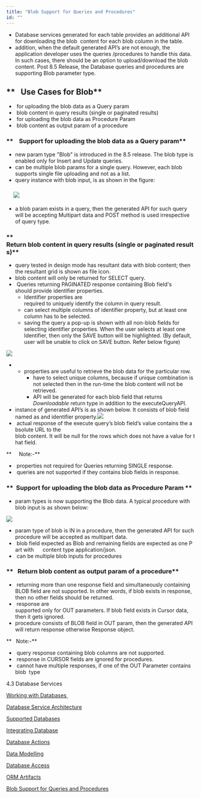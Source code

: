 ```yaml
---
title: "Blob Support for Queries and Procedures"
id: ""
---
```


- Database services generated for each table provides an additional API for downloading the blob  content for each blob column in the table.
- addition, when the default generated API’s are not enough, the application developer uses the queries /procedures to handle this data. In such cases, there should be an option to upload/download the blob content. Post 8.5 Release, the Database queries and procedures are supporting Blob parameter type.

## **   Use Cases for Blob**

-  for uploading the blob data as a Query param
-  blob content in query results (single or paginated results)
-  for uploading the blob data as Procedure Param
-  blob content as output param of a procedure

### **    Support for uploading the blob data as a Query param**

- new param type "Blob" is introduced in the 8.5 release. The blob type is enabled only for Insert and Update queries.
- can be multiple blob params for a single query. However, each blob supports single file uploading and not as a list.
- query instance with blob input, is as shown in the figure:

###      ![](../assets/blob.png)

- a blob param exists in a query, then the generated API for such query will be accepting Multipart data and POST method is used irrespective of query type.

### **   Return blob content in query results (single or paginated results)**

- query tested in design mode has resultant data with blob content; then the resultant grid is shown as file icon.
- blob content will only be returned for SELECT query.
-  Queries returning PAGINATED response containing Blob field's should provide identifier properties.
    - Identifier properties are required to uniquely identify the column in query result.
    - can select multiple columns of identifier property, but at least one column has to be selected.
    - saving the query a pop-up is shown with all non-blob fields for selecting identifier properties. When the user selects at least one Identifier, then only the SAVE button will be highlighted. (By default, user will be unable to click on SAVE button. Refer below figure)

![](../assets/save_query1.png)

- - properties are useful to retrieve the blob data for the particular row.
    - have to select unique columns, because if unique combination is not selected then in the run-time the blob content will not be retrieved.
    - API will be generated for each blob field that returns _Downloadable_ return type in addition to the executeQueryAPI.
- instance of generated API’s is as shown below. It consists of blob field named as and identifier property.![](../assets/GeneratedAPIs_Query.png)
-  actual response of the execute query’s blob field’s value contains the absolute URL to the  blob content. It will be null for the rows which does not have a value for that field.

**     Note:-**

-  properties not required for Queries returning SINGLE response.
-  queries are ​not​ supported if they contains blob fields in response.

### **  Support for uploading the blob data as Procedure Param **

- param types is now supporting the Blob data. A typical procedure with blob input is as shown below:

![](../assets/blob_for_procedure-1.png)

- param type of blob is IN in a procedure, then the generated API for such procedure will be accepted as multipart data.
-  blob field expected as Blob and remaining fields are expected as one Part with      content type application/json.
-  can be multiple blob inputs for procedures

### **   Return blob content as output param of a procedure**

-  returning more than one response field and simultaneously containing BLOB field are not supported. In other words, if blob exists in response, then no other fields should be returned.
-  response are supported only for OUT parameters. If blob field exists in Cursor data, then it gets ignored.
- procedure consists of BLOB field in OUT param, then the generated API will return response otherwise <procedureName>Response object.

**   Note:-**

-  query response containing blob columns are not supported.
-  response in CURSOR fields are ignored for procedures.
-  cannot have multiple responses, if one of the OUT Parameter contains  blob  type

4.3 Database Services

[Working with Databases ](/learn/app-development/services/db-services/#working-with-db)

[Database Service Architecture](#database-architecture)

[Supported Databases](#supported-databases)

[Integrating Database](#integrating-database)

[Database Actions](#database-actions)

[Data Modelling](/learn/services/db-services/data-modelling/)

[Database Access](/learn/app-development/services/database-access/)

[ORM Artifacts](/learn/app-development/services/db-services/orm-artifacts/)

[Blob Support for Queries and Procedures](/learn/app-development/services/database-services/blob-support-queries-procedures/)

